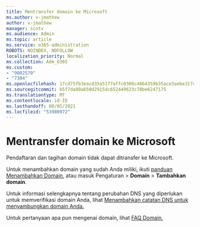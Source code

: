 ```yaml
---
title: Mentransfer domain ke Microsoft
ms.author: v-jmathew
author: v-jmathew
manager: scotv
ms.audience: Admin
ms.topic: article
ms.service: o365-administration
ROBOTS: NOINDEX, NOFOLLOW
localization_priority: Normal
ms.collection: Adm_O365
ms.custom:
- "9002570"
- "7304"
ms.openlocfilehash: 17cd75fb3eacd35a5177affc0308c4864359b35ace3aebe317c0c126092b6bba
ms.sourcegitcommit: b5f7da89a650d2915dc652449623c78be6247175
ms.translationtype: MT
ms.contentlocale: id-ID
ms.lasthandoff: 08/05/2021
ms.locfileid: "53980972"
---
```

# <a name="transfer-a-domain-to-microsoft"></a>Mentransfer domain ke Microsoft

Pendaftaran dan tagihan domain tidak dapat ditransfer ke Microsoft.

Untuk menambahkan domain yang sudah Anda miliki, ikuti [panduan Menambahkan Domain](https://admin.microsoft.com/Adminportal/Domains/Wizard), atau masuk Pengaturan   >  **Domain**  >  **Tambahkan domain**.

Untuk informasi selengkapnya tentang perubahan DNS yang diperlukan untuk memverifikasi domain Anda, lihat [Menambahkan catatan DNS untuk menyambungkan domain Anda.](https://docs.microsoft.com/microsoft-365/admin/get-help-with-domains/create-dns-records-at-any-dns-hosting-provider)

Untuk pertanyaan apa pun mengenai domain, lihat [FAQ Domain.](https://docs.microsoft.com/microsoft-365/admin/setup/domains-faq)
